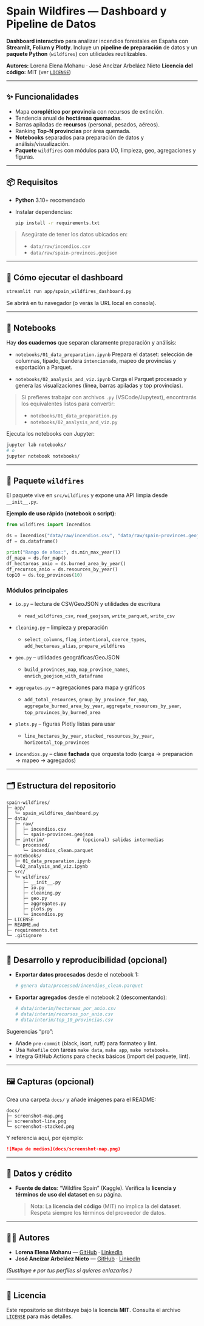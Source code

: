 # Spain Wildfires — Dashboard y Pipeline de Datos

**Dashboard interactivo** para analizar incendios forestales en España con **Streamlit, Folium y Plotly**.
Incluye un **pipeline de preparación** de datos y un **paquete Python** (`wildfires`) con utilidades reutilizables.

**Autores:** Lorena Elena Mohanu · José Ancízar Arbeláez Nieto
**Licencia del código:** MIT (ver [`LICENSE`](./LICENSE))

---

## ✨ Funcionalidades

* Mapa **coroplético por provincia** con recursos de extinción.
* Tendencia anual de **hectáreas quemadas**.
* Barras apiladas de **recursos** (personal, pesados, aéreos).
* Ranking **Top-N provincias** por área quemada.
* **Notebooks** separados para preparación de datos y análisis/visualización.
* **Paquete** `wildfires` con módulos para I/O, limpieza, geo, agregaciones y figuras.

---

## 📦 Requisitos

* **Python** 3.10+ recomendado
* Instalar dependencias:

  ```bash
  pip install -r requirements.txt
  ```

> Asegúrate de tener los datos ubicados en:
>
> * `data/raw/incendios.csv`
> * `data/raw/spain-provinces.geojson`

---

## 🚀 Cómo ejecutar el dashboard

```bash
streamlit run app/spain_wildfires_dashboard.py
```

Se abrirá en tu navegador (o verás la URL local en consola).

---

## 📓 Notebooks

Hay **dos cuadernos** que separan claramente preparación y análisis:

* `notebooks/01_data_preparation.ipynb`
  Prepara el dataset: selección de columnas, tipado, bandera `intencionado`, mapeo de provincias y exportación a Parquet.

* `notebooks/02_analysis_and_viz.ipynb`
  Carga el Parquet procesado y genera las visualizaciones (línea, barras apiladas y top provincias).

> Si prefieres trabajar con archivos `.py` (VSCode/Jupytext), encontrarás los equivalentes listos para convertir:
>
> * `notebooks/01_data_preparation.py`
> * `notebooks/02_analysis_and_viz.py`

Ejecuta los notebooks con Jupyter:

```bash
jupyter lab notebooks/
# o
jupyter notebook notebooks/
```

---

## 🧰 Paquete `wildfires`

El paquete vive en `src/wildfires` y expone una API limpia desde `__init__.py`.

**Ejemplo de uso rápido (notebook o script):**

```python
from wildfires import Incendios

ds = Incendios("data/raw/incendios.csv", "data/raw/spain-provinces.geojson")
df = ds.dataframe()

print("Rango de años:", ds.min_max_year())
df_mapa = ds.for_map()
df_hectareas_anio = ds.burned_area_by_year()
df_recursos_anio = ds.resources_by_year()
top10 = ds.top_provinces(10)
```

### Módulos principales

* `io.py` – lectura de CSV/GeoJSON y utilidades de escritura

  * `read_wildfires_csv`, `read_geojson`, `write_parquet`, `write_csv`
* `cleaning.py` – limpieza y preparación

  * `select_columns`, `flag_intentional`, `coerce_types`, `add_hectareas_alias`, `prepare_wildfires`
* `geo.py` – utilidades geográficas/GeoJSON

  * `build_provinces_map`, `map_province_names`, `enrich_geojson_with_dataframe`
* `aggregates.py` – agregaciones para mapa y gráficos

  * `add_total_resources`, `group_by_province_for_map`,
    `aggregate_burned_area_by_year`, `aggregate_resources_by_year`,
    `top_provinces_by_burned_area`
* `plots.py` – figuras Plotly listas para usar

  * `line_hectares_by_year`, `stacked_resources_by_year`, `horizontal_top_provinces`
* `incendios.py` – clase **fachada** que orquesta todo (carga → preparación → mapeo → agregados)

---

## 🗂️ Estructura del repositorio

```
spain-wildfires/
├─ app/
│  └─ spain_wildfires_dashboard.py
├─ data/
│  ├─ raw/
│  │  ├─ incendios.csv
│  │  └─ spain-provinces.geojson
│  ├─ interim/            # (opcional) salidas intermedias
│  └─ processed/
│     └─ incendios_clean.parquet
├─ notebooks/
│  ├─ 01_data_preparation.ipynb
│  └─02_analysis_and_viz.ipynb
├─ src/
│  └─ wildfires/
│     ├─ __init__.py
│     ├─ io.py
│     ├─ cleaning.py
│     ├─ geo.py
│     ├─ aggregates.py
│     ├─ plots.py
│     └─ incendios.py
├─ LICENSE
├─ README.md
├─ requirements.txt
└─ .gitignore
```

---

## 🧪 Desarrollo y reproducibilidad (opcional)

* **Exportar datos procesados** desde el notebook 1:

  ```python
  # genera data/processed/incendios_clean.parquet
  ```
* **Exportar agregados** desde el notebook 2 (descomentando):

  ```python
  # data/interim/hectareas_por_anio.csv
  # data/interim/recursos_por_anio.csv
  # data/interim/top_10_provincias.csv
  ```

Sugerencias “pro”:

* Añade `pre-commit` (black, isort, ruff) para formateo y lint.
* Usa `Makefile` con tareas `make data`, `make app`, `make notebooks`.
* Integra GitHub Actions para checks básicos (import del paquete, lint).

---

## 🖼️ Capturas (opcional)

Crea una carpeta `docs/` y añade imágenes para el README:

```
docs/
├─ screenshot-map.png
├─ screenshot-line.png
└─ screenshot-stacked.png
```

Y referencia aquí, por ejemplo:

```md
![Mapa de medios](docs/screenshot-map.png)
```

---

## 🔗 Datos y crédito

* **Fuente de datos**: “Wildfire Spain” (Kaggle).
  Verifica la **licencia y términos de uso del dataset** en su página.

  > Nota: La **licencia del código** (MIT) no implica la del **dataset**. Respeta siempre los términos del proveedor de datos.

---

## 🧑‍💻 Autores

* **Lorena Elena Mohanu** — [GitHub](#) · [LinkedIn](#)
* **José Ancízar Arbeláez Nieto** — [GitHub](#) · [LinkedIn](#)

*(Sustituye `#` por tus perfiles si quieres enlazarlos.)*

---

## 📄 Licencia

Este repositorio se distribuye bajo la licencia **MIT**.
Consulta el archivo [`LICENSE`](./LICENSE) para más detalles.